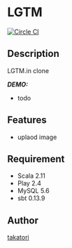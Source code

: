 # LGTM
[![Circle CI](https://circleci.com/gh/takatori-task/lgtm.svg?style=svg)](https://circleci.com/gh/takatori-task/lgtm)

## Description
LGTM.in clone

***DEMO:***
- todo

## Features
- uplaod image

## Requirement
- Scala 2.11
- Play 2.4
- MySQL 5.6
- sbt 0.13.9


## Author

[takatori](https://github.com/takatori)


